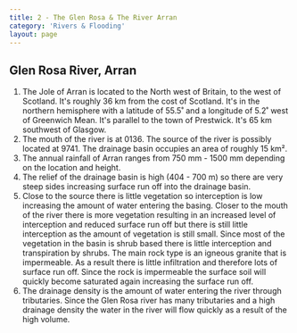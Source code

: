 ```yaml
---
title: 2 - The Glen Rosa & The River Arran
category: 'Rivers & Flooding'
layout: page
---
```


Glen Rosa River, Arran
----------------------

1. The Jole of Arran is located to the North west of Britain, to the west of Scotland. It's roughly 36 km from the cost of Scotland. It's in the northern hemisphere with a latitude of 55.5˚ and a longitude of 5.2˚ west of Greenwich Mean. It's parallel to the town of Prestwick. It's 65 km southwest of Glasgow.  
2. The mouth of the river is at 0136. The source of the river is possibly located at 9741. The drainage basin occupies an area of roughly 15 km². 
3. The annual rainfall of Arran ranges from 750 mm - 1500 mm depending on the location and height. 
4. The relief of the drainage basin is high (404 - 700 m) so there are very steep sides increasing surface run off into the drainage basin. 
5. Close to the source there is little vegetation so interception is low increasing the amount of water entering the basing. Closer to the mouth of the river there is more vegetation resulting in an increased level of interception and reduced surface run off but there is still little interception as the amount of vegetation is still small. Since most of the vegetation in the basin is shrub based there is little interception and transpiration by shrubs. The main rock type is an igneous granite that is impermeable. As a result there is little infiltration and therefore lots of surface run off. Since the rock is impermeable the surface soil will quickly become saturated again increasing the surface run off. 
6. The drainage density is the amount of water entering the river through tributaries. Since the Glen Rosa river has many tributaries and a high drainage density the water in the river will flow quickly as a result of the high volume. 